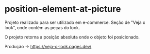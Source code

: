 # position-element-at-picture
Projeto realizado para ser utilizado em e-commerce. Seção de "Veja o look", onde contém as peças do look.

O projeto retorna a posição absoluta onde o objeto foi posicionado.

Produção -> https://veja-o-look.pages.dev/
